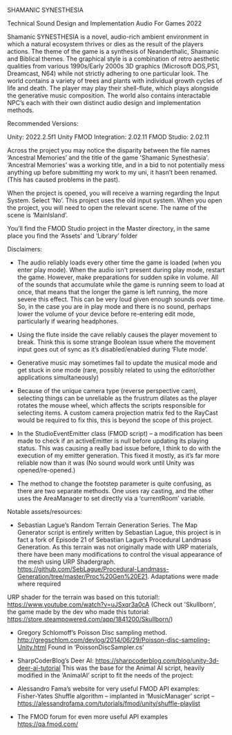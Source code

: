 SHAMANIC
SYNESTHESIA

Technical Sound Design and Implementation
Audio For Games 2022

Shamanic SYNESTHESIA is a novel, audio-rich ambient environment in which a natural ecosystem thrives or dies as the result of the players actions. The theme of the game is a synthesis of Neanderthalic, Shamanic and Biblical themes. The graphical style is a combination of retro aesthetic qualities from various 1990s/Early 2000s 3D graphics (Microsoft DOS,PS1, Dreamcast, N64) while not strictly adhering to one particular look.
The world contains a variety of trees and plants with individual growth cycles of life and death. The player may play their shell-flute, which plays alongside the generative music composition. The world also contains interactable NPC’s each with their own distinct audio design and implementation methods.

Recommended Versions:

Unity: 2022.2.5f1
Unity FMOD Integration: 2.02.11
FMOD Studio: 2.02.11

Across the project you may notice the disparity between the file names ‘Ancestral Memories’ and the title of the game 'Shamanic Synesthesia'. ‘Ancestral Memories’ was a working title, and in a bid to not potentially mess anything up before submitting my work to my uni, it hasn’t been renamed. (This has caused problems in the past).

When the project is opened, you will receive a warning regarding the Input System. Select ‘No’. This project uses the old input system.
When you open the project, you will need to open the relevant scene. The name of the scene is ‘MainIsland’.

You’ll find the FMOD Studio project in the Master directory, in the same place you find the ‘Assets’ and ‘Library’ folder

Disclaimers:

-	The audio reliably loads every other time the game is loaded (when you enter play mode). When the audio isn't present during play mode, restart the game. However, make preparations for sudden spike in volume. All of the sounds that accumulate while the game is running seem to load at once, that means that the longer the game is left running, the more severe this effect. This can be very loud given enough sounds over time. So, in the case you are in play mode and there is no sound, perhaps lower the volume of your device before re-entering edit mode, particularly if wearing headphones.

-	Using the flute inside the cave reliably causes the player movement to break. Think this is some strange Boolean issue where the movement input goes out of sync as it’s disabled/enabled during ‘Flute mode’.

-	Generative music may sometimes fail to update the musical mode and get stuck in one mode (rare, possibly related to using the editor/other applications simultaneously)

-	Because of the unique camera type (reverse perspective cam), selecting things can be unreliable as the frustrum dilates as the player rotates the mouse wheel, which affects the scripts responsible for selecting items. A custom camera projection matrix fed to the RayCast would be required to fix this, this is beyond the scope of this project.

-	In the StudioEventEmitter class (FMOD script) – a modification has been made to check if an activeEmitter is null before updating its playing status. This was causing a really bad issue before, I think to do with the execution of my emitter generation. This fixed it mostly, as it’s far more reliable now than it was (No sound would work until Unity was opened/re-opened.)

-	The method to change the footstep parameter is quite confusing, as there are two separate methods. One uses ray casting, and the other uses the AreaManager to set directly via a ‘currentRoom’ variable. 

Notable assets/resources:

-	Sebastian Lague’s Random Terrain Generation Series.
The Map Generator script is entirely written by Sebastian Lague, this project is in fact a fork of Episode 21 of Sebastian Lague’s Procedural Landmass Generation. As this terrain was not originally made with URP materials, there have been many modifications to control the visual appearance of the mesh using URP Shadergraph.
https://github.com/SebLague/Procedural-Landmass-Generation/tree/master/Proc%20Gen%20E21. Adaptations were made where required

URP shader for the terrain was based on this tutorial!:
https://www.youtube.com/watch?v=uJSxqr3a0cA
(Check out 'Skullborn', the game made by the dev who made this tutorial: https://store.steampowered.com/app/1841200/Skullborn/)

-	Gregory Schlomoff’s Poisson Disc sampling method. http://gregschlom.com/devlog/2014/06/29/Poisson-disc-sampling-Unity.html
Found in ‘PoissonDiscSampler.cs’

-	SharpCoderBlog’s Deer AI:
https://sharpcoderblog.com/blog/unity-3d-deer-ai-tutorial
This was the base for the Animal AI script, heavily modified in the ‘AnimalAI’ script to fit the needs of the project:

-	Alessandro Fama’s website for very useful FMOD API examples:  
Fisher-Yates Shuffle algorithm – implanted in ‘MusicManager’ script –
https://alessandrofama.com/tutorials/fmod/unity/shuffle-playlist

-	The FMOD forum for even more useful API examples
https://qa.fmod.com/



